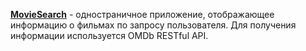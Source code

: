 **[MovieSearch](https://github.com/rolling-scopes-school/tasks/blob/master/tasks/movie-search.md)** - одностраничное приложение, отображающее информацию о фильмах по запросу пользователя.
Для получения информации используется OMDb RESTful API.